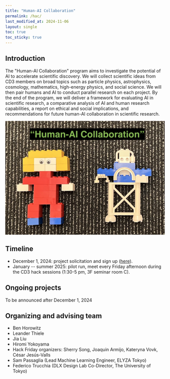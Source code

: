 ```yaml
---
title: "Human-AI Collaboration"
permalink: /hac/
last_modified_at: 2024-11-06
layout: single
toc: true
toc_sticky: true
---
```


## Introduction
The "Human-AI Collaboration" program aims to investigate the potential of AI to accelerate scientific discovery. We will collect scientific ideas from CD3 members on broad topics such as particle physics, astrophysics, cosmology, mathematics, high-energy physics, and social science. We will then pair humans and AI to conduct parallel research on each project. By the end of the program, we will deliver a framework for evaluating AI in scientific research, a comparative analysis of AI and human research capabilities, a report on ethical and social implications, and recommendations for future human-AI collaboration in scientific research. 

![HAC](/_images/HAC.jpg)

## Timeline
- December 1, 2024: project solicitation and sign up ([here](https://docs.google.com/document/d/1O2m_Ud9HvlF184ONdiW2IXl8S_jDnhEwKL-n3I9zR98/edit)).
- January -- summer 2025: pilot run, meet every Friday afternoon during the CD3 hack sessions (1:30-5 pm, 3F seminar room C).

## Ongoing projects
To be announced after December 1, 2024

## Organizing and advising team
- Ben Horowitz
- Leander Thiele
- Jia Liu
- Hiromi Yokoyama
- Hack Friday organizers: Sherry Song, Joaquin Armijo, Kateryna Vovk, César Jesús-Valls
- Sam Passaglia (Lead Machine Learning Engineer, ELYZA Tokyo)
- Federico Trucchia (DLX Design Lab Co-Director, The University of Tokyo)
